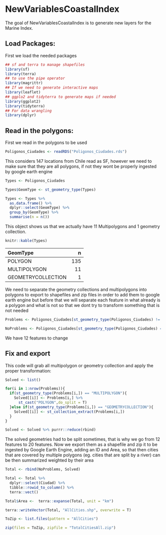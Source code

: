 
<!-- README.md is generated from README.Rmd. Please edit that file -->

# NewVariablesCoastalIndex

<!-- badges: start -->
<!-- badges: end -->

The goal of NewVariablesCoastalIndex is to generate new layers for the
Marine Index.

## Load Packages:

First we load the needed packages

``` r
## sf and terra to manage shapefiles
library(sf)
library(terra)
## to use the pipe operator
library(magrittr)
## If we need to generate interactive maps
library(leaflet)
## ggplo2 and tidyterra to generate maps if needed
library(ggplot2)
library(tidyterra)
## For data wrangling
library(dplyr)
```

## Read in the polygons:

First we read in the polygons to be used

``` r
Poligonos_Ciudades <- readRDS("Poligonos_Ciudades.rds")
```

This considers 147 locations from Chile read as SF, however we need to
make sure that they are all polygons, if not they wont be properly
ingested by google earth engine

``` r
Types <- Poligonos_Ciudades 

Types$GeomType <- st_geometry_type(Types)

Types <- Types %>% 
  as.data.frame() %>% 
  dplyr::select(GeomType) %>% 
  group_by(GeomType) %>% 
  summarise(n = n())
```

This object shows us that we actually have 11 Multipolygons and 1
geometry collection.

``` r
knitr::kable(Types)
```

| GeomType           |   n |
|:-------------------|----:|
| POLYGON            | 135 |
| MULTIPOLYGON       |  11 |
| GEOMETRYCOLLECTION |   1 |

We need to separate the geometry collections and multipolygons into
polygons to export to shapefiles and zip files in order to add them to
google earth engine but before that we will separate each feature in
what already is a polygon and what is not so that we dont try to
transform something that is not needed

``` r
Problems <- Poligonos_Ciudades[st_geometry_type(Poligonos_Ciudades) != "POLYGON",]

NoProblems <- Poligonos_Ciudades[st_geometry_type(Poligonos_Ciudades) == "POLYGON",]
```

We have 12 features to change

## Fix and export

This code will grab all multipolygon or geometry collection and apply
the proper transformation:

``` r
Solved <- list()

for(i in 1:nrow(Problems)){
  if(st_geometry_type(Problems[i,]) == "MULTIPOLYGON"){
    Solved[[i]] <- Problems[i,] %>%  
      st_cast("POLYGON",do_split = T)
  }else if(st_geometry_type(Problems[i,]) == "GEOMETRYCOLLECTION"){
    Solved[[i]] <- st_collection_extract(Problems[i,]) 
  }
}

Solved <- Solved %>% purrr::reduce(rbind)
```

The solved geometries had to be split sometimes, that is why we go from
12 features to 20 features. Now we export them as a shapefile and zip it
to be ingested by Google Earth Engine, adding an ID and Area, so that
then cities that are covered by multiple polygons (eg. cities that are
split by a river) can be then summarized weighted by their area

``` r
Total <- rbind(NoProblems, Solved) 

Total <- Total %>% 
  dplyr::select(Ciudad) %>% 
  tibble::rowid_to_column() %>% 
  terra::vect()

Total$Area <-  terra::expanse(Total, unit = "km")

terra::writeVector(Total, "AllCities.shp", overwrite = T)

ToZip <- list.files(pattern = "AllCities")

zip(files = ToZip, zipfile = "TotalCitiesAll.zip")
```
